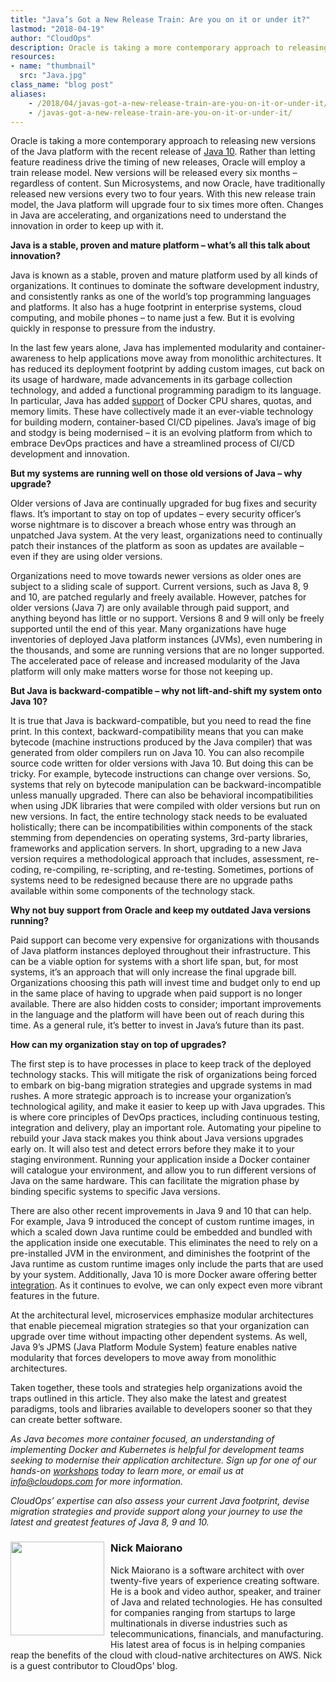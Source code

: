 ```yaml
---
title: "Java’s Got a New Release Train: Are you on it or under it?"
lastmod: "2018-04-19"
author: "CloudOps"
description: Oracle is taking a more contemporary approach to releasing new versions of the Java platform with the recent release of Java 10.
resources:
- name: "thumbnail"
  src: "Java.jpg"
class_name: "blog post"
aliases:
    - /2018/04/javas-got-a-new-release-train-are-you-on-it-or-under-it/
    - /javas-got-a-new-release-train-are-you-on-it-or-under-it/
---
```


<p>Oracle is taking a more contemporary approach to releasing new versions of the Java platform with the recent release of <a href="https://www.oracle.com/corporate/pressrelease/Java-10-032018.html" target="_blank">Java 10</a>. Rather than letting feature readiness drive the timing of new releases, Oracle will employ a train release model. New versions will be released every six months – regardless of content. Sun Microsystems, and now Oracle, have traditionally released new versions every two to four years. With this new release train model, the Java platform will upgrade four to six times more often. Changes in Java are accelerating, and organizations need to understand the innovation in order to keep up with it.</p>

<p><strong>Java is a stable, proven and mature platform – what’s all this talk about innovation?</strong></p>

<p>Java is known as a stable, proven and mature platform used by all kinds of organizations. It continues to dominate the software development industry, and consistently ranks as one of the world’s top programming languages and platforms. It also has a huge footprint in enterprise systems, cloud computing, and mobile phones – to name just a few. But it is evolving quickly in response to pressure from the industry.</p>

<p>In the last few years alone, Java has implemented modularity and container-awareness to help applications move away from monolithic architectures. It has reduced its deployment footprint by adding custom images, cut back on its usage of hardware, made advancements in its garbage collection technology, and added a functional programming paradigm to its language. In particular, Java has added <a href="https://blogs.oracle.com/java-platform-group/java-se-support-for-docker-cpu-and-memory-limits" target="_blank">support</a> of Docker CPU shares, quotas, and memory limits. These have collectively made it an ever-viable technology for building modern, container-based CI/CD pipelines. Java’s image of big and stodgy is being modernised – it is an evolving platform from which to embrace DevOps practices and have a streamlined process of CI/CD development and innovation.</p>

<p><strong>But my systems are running well on those old versions of Java – why upgrade?</strong></p>

<p>Older versions of Java are continually upgraded for bug fixes and security flaws. It’s important to stay on top of updates – every security officer’s worse nightmare is to discover a breach whose entry was through an unpatched Java system. At the very least, organizations need to continually patch their instances of the platform as soon as updates are available – even if they are using older versions.</p>

<p>Organizations need to move towards newer versions as older ones are subject to a sliding scale of support. Current versions, such as Java 8, 9 and 10, are patched regularly and freely available. However, patches for older versions (Java 7) are only available through paid support, and anything beyond has little or no support. Versions 8 and 9 will only be freely supported until the end of this year. Many organizations have huge inventories of deployed Java platform instances (JVMs), even numbering in the thousands, and some are running versions that are no longer supported. The accelerated pace of release and increased modularity of the Java platform will only make matters worse for those not keeping up.</p>

<p><strong>But Java is backward-compatible – why not lift-and-shift my system onto Java 10?</strong></p>

<p>It is true that Java is backward-compatible, but you need to read the fine print. In this context, backward-compatibility means that you can make bytecode (machine instructions produced by the Java compiler) that was generated from older compilers run on Java 10. You can also recompile source code written for older versions with Java 10. But doing this can be tricky. For example, bytecode instructions can change over versions. So, systems that rely on bytecode manipulation can be backward-incompatible unless manually upgraded. There can also be behavioral incompatibilities when using JDK libraries that were compiled with older versions but run on new versions. In fact, the entire technology stack needs to be evaluated holistically; there can be incompatibilities within components of the stack stemming from dependencies on operating systems, 3rd-party libraries, frameworks and application servers. In short, upgrading to a new Java version requires a methodological approach that includes, assessment, re-coding, re-compiling, re-scripting, and re-testing. Sometimes, portions of systems need to be redesigned because there are no upgrade paths available within some components of the technology stack.</p>

<p><strong>Why not buy support from Oracle and keep my outdated Java versions running?</strong></p>

<p>Paid support can become very expensive for organizations with thousands of Java platform instances deployed throughout their infrastructure. This can be a viable option for systems with a short life span, but, for most systems, it’s an approach that will only increase the final upgrade bill. Organizations choosing this path will invest time and budget only to end up in the same place of having to upgrade when paid support is no longer available. There are also hidden costs to consider; important improvements in the language and the platform will have been out of reach during this time. As a general rule, it’s better to invest in Java’s future than its past.</p>

<p><strong>How can my organization stay on top of upgrades?</strong></p>

<p>The first step is to have processes in place to keep track of the deployed technology stacks. This will mitigate the risk of organizations being forced to embark on big-bang migration strategies and upgrade systems in mad rushes. A more strategic approach is to increase your organization’s technological agility, and make it easier to keep up with Java upgrades. This is where core principles of DevOps practices, including continuous testing, integration and delivery, play an important role. Automating your pipeline to rebuild your Java stack makes you think about Java versions upgrades early on. It will also test and detect errors before they make it to your staging environment. Running your application inside a Docker container will catalogue your environment, and allow you to run different versions of Java on the same hardware. This can facilitate the migration phase by binding specific systems to specific Java versions.</p>

<p>There are also other recent improvements in Java 9 and 10 that can help. For example, Java 9 introduced the concept of custom runtime images, in which a scaled down Java runtime could be embedded and bundled with the application inside one executable. This eliminates the need to rely on a pre-installed JVM in the environment, and diminishes the footprint of the Java runtime as custom runtime images only include the parts that are used by your system. Additionally, Java 10 is more Docker aware offering better <a href="https://blog.docker.com/2018/04/improved-docker-container-integration-with-java-10/" target="_blank">integration</a>. As it continues to evolve, we can only expect even more vibrant features in the future.</p>

<p>At the architectural level, microservices emphasize modular architectures that enable piecemeal migration strategies so that your organization can upgrade over time without impacting other dependent systems. As well, Java 9’s JPMS (Java Platform Module System) feature enables native modularity that forces developers to move away from monolithic architectures.</p>

<p>Taken together, these tools and strategies help organizations avoid the traps outlined in this article. They also make the latest and greatest paradigms, tools and libraries available to developers sooner so that they can create better software.</p>

<p><i>As Java becomes more container focused, an understanding of implementing Docker and Kubernetes is helpful for development teams seeking to modernise their application architecture. Sign up for one of our hands-on <a href="https://www.cloudops.com/workshop-calendar/" target="_blank">workshops</a> today to learn more, or email us at <a href="mailto:info@cloudops.com">info@cloudops.com</a> for more information.</i></p>

<p><i>CloudOps’ expertise can also assess your current Java footprint, devise migration strategies and provide support along your journey to use the latest and greatest features of Java 8, 9 and 10.</i></p>

<h3><img style="width: 150px; float: left; padding: 0px 10px 10px 0;" class="size-full wp-image-749 alignleft" title="Nick Maiorano" src="/images/blog/post/Nick-M.png" alt="" width="150" height="150">Nick Maiorano</h3>
<p>Nick Maiorano is a software architect with over twenty-five years of experience creating software. He is a book and video author, speaker, and trainer of Java and related technologies. He has consulted for companies ranging from startups to large multinationals in diverse industries such as telecommunications, financials, and manufacturing. His latest area of focus is in helping companies reap the benefits of the cloud with cloud-native architectures on AWS. Nick is a guest contributor to CloudOps’ blog.</p>